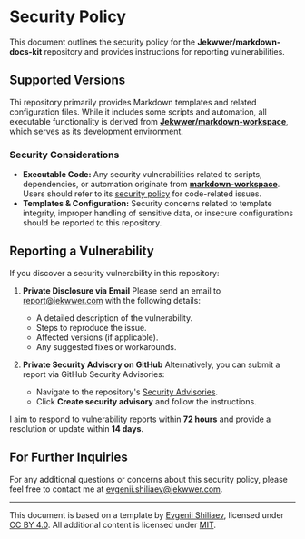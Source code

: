 # Security Policy

This document outlines the security policy for the **Jekwwer/markdown-docs-kit** repository
and provides instructions for reporting vulnerabilities.

## Supported Versions

Thi repository primarily provides Markdown templates and related configuration files.
While it includes some scripts and automation, all executable functionality is derived from
[**Jekwwer/markdown-workspace**][jekwwer-markdown-workspace], which serves as its development environment.

### Security Considerations

- **Executable Code:** Any security vulnerabilities related to scripts, dependencies, or automation
  originate from [**markdown-workspace**][jekwwer-markdown-workspace].
  Users should refer to its [security policy][jekwwer-markdown-workspace-security-md] for code-related issues.
- **Templates & Configuration:** Security concerns related to template integrity, improper handling of
  sensitive data, or insecure configurations should be reported to this repository.

## Reporting a Vulnerability

If you discover a security vulnerability in this repository:

1. **Private Disclosure via Email**
   Please send an email to [report@jekwwer.com][report@jekwwer.com] with the following details:

   - A detailed description of the vulnerability.
   - Steps to reproduce the issue.
   - Affected versions (if applicable).
   - Any suggested fixes or workarounds.

2. **Private Security Advisory on GitHub**
   Alternatively, you can submit a report via GitHub Security Advisories:
   - Navigate to the repository's [Security Advisories][security-advisories].
   - Click **Create security advisory** and follow the instructions.

I aim to respond to vulnerability reports within **72 hours**
and provide a resolution or update within **14 days**.

## For Further Inquiries

For any additional questions or concerns about this security policy,
please feel free to contact me at [evgenii.shiliaev@jekwwer.com][evgenii.shiliaev@jekwwer.com].

---

This document is based on a template by [Evgenii Shiliaev][evgenii-shiliaev-github],
licensed under [CC BY 4.0][jekwwer-markdown-docs-kit-license]. All additional content is licensed under [MIT][MIT_LICENSE].

[MIT_LICENSE]: MIT-LICENSE
[evgenii-shiliaev-github]: https://github.com/Jekwwer
[evgenii.shiliaev@jekwwer.com]: mailto:evgenii.shiliaev@jekwwer.com
[jekwwer-markdown-workspace]: https://github.com/Jekwwer/markdown-workspace
[jekwwer-markdown-workspace-security-md]: https://github.com/Jekwwer/markdown-workspace/blob/main/SECURITY.md
[jekwwer-markdown-docs-kit-license]: https://github.com/Jekwwer/markdown-docs-kit/blob/main/LICENSE
[report@jekwwer.com]: mailto:report@jekwwer.com
[security-advisories]: https://github.com/Jekwwer/markdown-docs-kit/security/advisories
